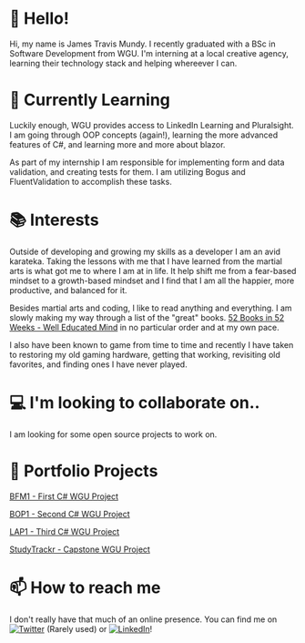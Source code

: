 # 👋 Hello!

Hi, my name is James Travis Mundy. I recently graduated with a BSc in Software Development from WGU. I'm interning at a local creative agency, learning their technology stack and helping whereever I can. 

# 🌱 Currently Learning 

Luckily enough, WGU provides access to LinkedIn Learning and Pluralsight. I am going through OOP concepts (again!), learning the more advanced features of C#, and learning more and more about blazor.

As part of my internship I am responsible for implementing form and data validation, and creating tests for them. I am utilizing Bogus and FluentValidation to accomplish these tasks. 

# 📚 Interests 

Outside of developing and growing my skills as a developer I am an avid karateka. Taking the lessons with me that I have learned from the martial arts is what got me to where I am at in life.
It help shift me from a fear-based mindset to a growth-based mindset and I find that I am all the happier, more productive, and balanced for it.

Besides martial arts and coding, I like to read anything and everything. I am slowly making my way through a list of the "great" books. [52 Books in 52 Weeks - Well Educated Mind](http://www.read52booksin52weeks.com/p/well-educated-mind.html) in no particular order and at my own pace. 

I also have been known to game from time to time and recently I have taken to restoring my old gaming hardware, getting that working, revisiting old favorites, and finding ones I have never played.

# 💻 I'm looking to collaborate on..

I am looking for some open source projects to work on.

# 🚀 Portfolio Projects

[BFM1 - First C# WGU Project](https://github.com/hyp-fu/BFM1) 

[BOP1 - Second C# WGU Project](https://github.com/hyp-fu/BOP1)

[LAP1 - Third C# WGU Project](https://github.com/hyp-fu/LAP1)

[StudyTrackr - Capstone WGU Project](https://github.com/hyp-fu/StudyTrackr)

# 📫 How to reach me
I don't really have that much of an online presence. You can find me on [![Twitter][1.1]][1] (Rarely used) or [![LinkedIn][2.1]][2]!

[1.1]: http://i.imgur.com/wWzX9uB.png
[2.1]: https://raw.githubusercontent.com/MartinHeinz/MartinHeinz/master/linkedin-3-16.png

[1]: https://twitter.com/jamesTM_dev
[2]: https://www.linkedin.com/in/james-t-mundy/


<!---
hyp-fu/hyp-fu is a ✨ special ✨ repository because its `README.md` (this file) appears on your GitHub profile.
You can click the Preview link to take a look at your changes.
--->
